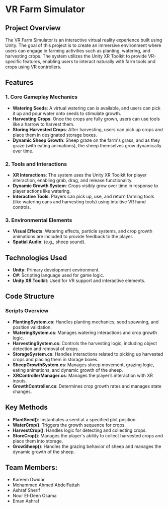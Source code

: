 # VR Farm Simulator

## Project Overview
The VR Farm Simulator is an interactive virtual reality experience built using Unity. The goal of this project is to create an immersive environment where users can engage in farming activities such as planting, watering, and harvesting crops. The system utilizes the Unity XR Toolkit to provide VR-specific features, enabling users to interact naturally with farm tools and crops using VR controllers.

## Features

### 1. Core Gameplay Mechanics
- **Watering Seeds**: A virtual watering can is available, and users can pick it up and pour water onto seeds to stimulate growth.
- **Harvesting Crops**: Once the crops are fully grown, users can use tools like a harrow to harvest them.
- **Storing Harvested Crops**: After harvesting, users can pick up crops and place them in designated storage boxes.
- **Dynamic Sheep Growth**: Sheep graze on the farm's grass, and as they graze (with eating animations), the sheep themselves grow dynamically over time.

### 2. Tools and Interactions
- **XR Interactions**: The system uses the Unity XR Toolkit for player interaction, enabling grab, drag, and release functionality.
- **Dynamic Growth System**: Crops visibly grow over time in response to player actions like watering.
- **Interactive Tools**: Players can pick up, use, and return farming tools (like watering cans and harvesting tools) using intuitive VR hand controls.

### 3. Environmental Elements
- **Visual Effects**: Watering effects, particle systems, and crop growth animations are included to provide feedback to the player.
- **Spatial Audio**: (e.g., sheep sound).

## Technologies Used
- **Unity**: Primary development environment.
- **C#**: Scripting language used for game logic.
- **Unity XR Toolkit**: Used for VR support and interactive elements.

## Code Structure

### Scripts Overview
- **PlantingSystem.cs**: Handles planting mechanics, seed spawning, and position validation.
- **WateringSystem.cs**: Manages watering interactions and crop growth logic.
- **HarvestingSystem.cs**: Controls the harvesting logic, including object detection and removal of crops.
- **StorageSystem.cs**: Handles interactions related to picking up harvested crops and placing them in storage boxes.
- **SheepGrowthSystem.cs**: Manages sheep movement, grazing logic, eating animations, and dynamic growth of the sheep.
- **XRControllerManager.cs**: Manages the player’s interaction with XR inputs.
- **GrowthController.cs**: Determines crop growth rates and manages state changes.

## Key Methods
- **PlantSeed()**: Instantiates a seed at a specified plot position.
- **WaterCrop()**: Triggers the growth sequence for crops.
- **HarvestCrop()**: Handles logic for detecting and collecting crops.
- **StoreCrop()**: Manages the player's ability to collect harvested crops and place them into storage.
- **GrowSheep()**: Handles the grazing behavior of sheep and manages the dynamic growth of the sheep.

## Team Members:
- Kareem Dwidar
- Mohammed Ahmed AbdelFattah
- Ashraf Sherif
- Nour El-Deen Osama
- Eman Ashraf


